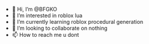 - 👋 Hi, I’m @BFGKO
- 👀 I’m interested in roblox lua
- 🌱 I’m currently learning roblox procedural generation
- 💞️ I’m looking to collaborate on nothing
- 📫 How to reach me u dont

<!---
BFGKO/BFGKO is a ✨ special ✨ repository because its `README.md` (this file) appears on your GitHub profile.
You can click the Preview link to take a look at your changes.
--->
